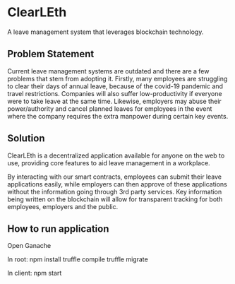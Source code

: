 # ClearLEth

A leave management system that leverages blockchain technology.

## Problem Statement
Current leave management systems are outdated and there are a few problems that stem from adopting it. Firstly, many employees are struggling to clear their days of annual leave, because of the covid-19 pandemic and travel restrictions. Companies will also suffer low-productivity if everyone were to take leave at the same time. Likewise, employers may abuse their power/authority and cancel planned leaves for employees in the event where the company requires the extra manpower during certain key events. 

## Solution
ClearLEth is a decentralized application available for anyone on the web to use, providing core features to aid leave management in a workplace.

By interacting with our smart contracts, employees can submit their leave applications easily, while employers can then approve of these applications without the information going through 3rd party services. Key information being written on the blockchain will allow for transparent tracking for both employees, employers and the public. 

## How to run application

Open Ganache

In root:
npm install
truffle compile
truffle migrate

In client:
npm start
